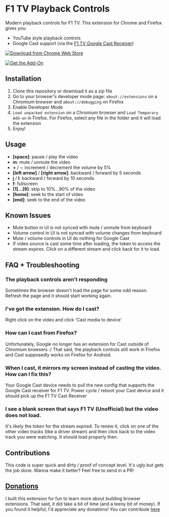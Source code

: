 # F1 TV Playback Controls

Modern playback controls for F1 TV. This extension for Chrome and Firefox gives you:

- YouTube style playback controls
- Google Cast support (via the [F1 TV Google Cast Receiver](https://github.com/outlandnish/f1tv-cast-receiver))

[![Download from Chrome Web Store](https://developer.chrome.com/webstore/images/ChromeWebStore_Badge_v2_206x58.png 'Available in the Chrome Web Store')](https://chrome.google.com/webstore/detail/f1-tv-playback-controls/bndmmpkkilmcaoddlicjenjffkihmmle?hl=en)

[![Get the Add-On](https://ffp4g1ylyit3jdyti1hqcvtb-wpengine.netdna-ssl.com/addons/files/2015/11/get-the-addon.png 'Get the Add-On')](https://addons.mozilla.org/en-US/android/addon/f1-tv-playback-controls/)

## Installation

1. Clone this repository or download it as a zip file
2. Go to your browser's developer mode page: `about://extensions` on a Chromium browser and `about://debugging` on Firefox
3. Enable Developer Mode
4. `Load unpacked extension` on a Chromium browser and `Load Temporary Add-on` in Firefox. For Firefox, select any file in the folder and it will load the extension
5. Enjoy!

## Usage

- __[space]__: pause / play the video
- __m__: mute / unmute the video
- __+__ / __-__: increment / decrement the volume by 5%
- __[left arrow]__ / __[right arrow]__: backward / forward by 5 seconds
- __j__ / __l__: backward / forward by 10 seconds
- __f__: fullscreen
- __[1]...[9]__: skip to 10%...90% of the video
- __[home]__: seek to the start of video
- __[end]__: seek to the end of the video

## Known Issues

- Mute button in UI is not synced with mute / unmute from keyboard
- Volume control in UI is not synced with volume changes from keyboard
- Mute / volume controls in UI do nothing for Google Cast
- If video source is cast some time after loading, the token to access the stream expires. Click on a different stream and click back for it to load.

## FAQ + Troubleshooting

### The playback controls aren't responding
Sometimes the browser doesn't load the page for some odd reason. Refresh the page and it should start working again.

### I've got the extension. How do I cast?
Right click on the video and click 'Cast media to device'

### How can I cast from Firefox?
Unfortunately, Google no longer has an extension for Cast outside of Chromium browsers :/ That said, the playback controls still work in Firefox and Cast supposedly works on Firefox for Android.

### When I cast, it mirrors my screen instead of casting the video. How can I fix this?
Your Google Cast device needs to pull the new config that supports the Google Cast receiver for F1 TV. Power cycle / reboot your Cast device and it should pick up the F1 TV Cast Receiver

### I see a blank screen that says F1 TV (Unofficial) but the video does not load.
It's likely the token for the stream expired. To renew it, click on one of the other video tracks (like a driver stream) and then click back to the video track you were watching. It should load properly then.

## Contributions
This code is super quick and dirty / proof of concept level. It's ugly but gets the job done. Wanna make it better? Feel free to send in a PR!

## [Donations](https://paypal.me/nishanth)
I built this extension for fun to learn more about building browser extensions. That said, it did take a bit of time (and a teeny bit of money). If you found it helpful, I'd appreciate any donations! You can contribute [here](https://paypal.me/nishanth)
